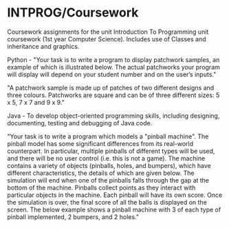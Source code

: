 # INTPROG/Coursework
Coursework assignments for the unit Introduction To Programming unit coursework (1st year Computer Science). Includes use of Classes and inheritance and graphics.

Python - "Your task is to write a program to display patchwork samples, an example of which is illustrated below. The actual patchworks your program will display will depend on your student number and on the user’s inputs."

"A patchwork sample is made up of patches of two different designs and three colours. Patchworks are square and can be of three different sizes: 5 x 5, 7 x 7 and 9 x 9."

Java - To develop object-oriented programming skills, including designing, documenting, testing and debugging of Java code.

"Your task is to write a program which models a "pinball machine". The pinball model has some significant differences from its real-world counterpart. In particular, multiple pinballs of different types will be used, and there will be no user control (i.e. this is not a game). The machine contains a variety of objects (pinballs, holes, and bumpers), which have different characteristics, the details of which are given below. The simulation will end when one of the pinballs falls through the gap at the bottom of the machine. Pinballs collect points as they interact with particular objects in the machine. Each pinball will have its own score. Once the simulation is over, the final score of all the balls is displayed on the screen. The below example shows a pinball machine with 3 of each type of pinball implemented, 2 bumpers, and 2 holes."
